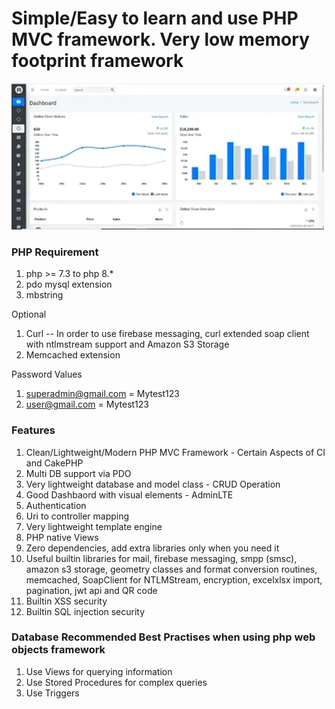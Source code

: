 
Simple/Easy to learn and use PHP MVC framework. Very low memory footprint framework
=======

<img src="https://github.com/RakeshShrestha/Php-Web-Objects/blob/master/screen/dashboard1.png?raw=true" alt="Dashboard" />

### PHP Requirement

1. php >= 7.3 to php 8.*
2. pdo mysql extension
3. mbstring

Optional
1. Curl -- In order to use firebase messaging, curl extended soap client with ntlmstream support and Amazon S3 Storage
2. Memcached extension

Password Values
1. superadmin@gmail.com = Mytest123
2. user@gmail.com = Mytest123

### Features
1. Clean/Lightweight/Modern PHP MVC Framework - Certain Aspects of CI and CakePHP
2. Multi DB support via PDO 
3. Very lightweight database and model class  - CRUD Operation
4. Good Dashbaord with visual elements - AdminLTE
5. Authentication
6. Uri to controller mapping
7. Very lightweight template engine
8. PHP native Views
9. Zero dependencies, add extra libraries only when you need it
10. Useful builtin libraries for mail, firebase messaging, smpp (smsc), amazon s3 storage, geometry classes and format conversion routines, memcached, SoapClient for NTLMStream, encryption, excelxlsx import, pagination, jwt api and QR code
11. Builtin XSS security
12. Builtin SQL injection security

### Database Recommended Best Practises when using php web objects framework
1. Use Views for querying information
2. Use Stored Procedures for complex queries
3. Use Triggers
